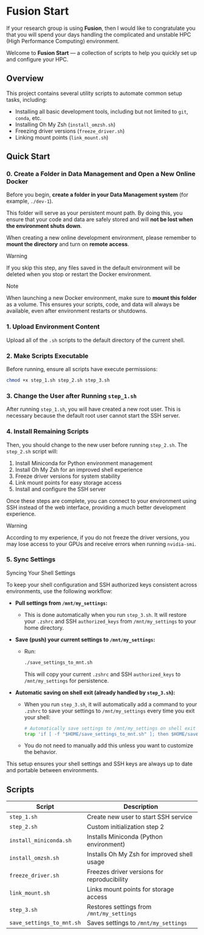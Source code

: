 # Fusion Start
If your research group is using **Fusion**, then I would like to congratulate you that you will spend your days handling the complicated and unstable HPC (High Performance Computing) environment.

Welcome to **Fusion Start** — a collection of scripts to help you quickly set up and configure your HPC.

## Overview

This project contains several utility scripts to automate common setup tasks, including:

- Installing all basic development tools, including but not limited to `git`, `conda`, etc.
- Installing Oh My Zsh (`install_omzsh.sh`)
- Freezing driver versions (`freeze_driver.sh`)
- Linking mount points (`link_mount.sh`)

## Quick Start
### 0. Create a Folder in Data Management and Open a New Online Docker
Before you begin, **create a folder in your Data Management system** (for example, `./dev-1`).

This folder will serve as your persistent mount path. By doing this, you ensure that your code and data are safely stored and will **not be lost when the environment shuts down**.

When creating a new online development environment, please remember to **mount the directory** and turn on **remote access**.

> [!WARNING]  
> If you skip this step, any files saved in the default environment will be deleted when you stop or restart the Docker environment.

> [!NOTE]
> When launching a new Docker environment, make sure to **mount this folder** as a volume. This ensures your scripts, code, and data will always be available, even after environment restarts or shutdowns.


### 1. Upload Environment Content
Upload all of the `.sh` scripts to the default directory of the current shell.

### 2. Make Scripts Executable
Before running, ensure all scripts have execute permissions:

```bash
chmod +x step_1.sh step_2.sh step_3.sh
```

### 3. Change the User after Running `step_1.sh`

After running `step_1.sh`, you will have created a new root user. This is necessary because the default root user cannot start the SSH server.


### 4. Install Remaining Scripts
Then, you should change to the new user before running `step_2.sh`. The `step_2.sh` script will:

1. Install Miniconda for Python environment management
2. Install Oh My Zsh for an improved shell experience
3. Freeze driver versions for system stability
4. Link mount points for easy storage access
5. Install and configure the SSH server

Once these steps are complete, you can connect to your environment using SSH instead of the web interface, providing a much better development experience.


> [!WARNING]  
> According to my experience, if you do not freeze the driver versions, you may lose access to your GPUs and receive errors when running `nvidia-smi`.


### 5. Sync Settings
Syncing Your Shell Settings

To keep your shell configuration and SSH authorized keys consistent across environments, use the following workflow:

- **Pull settings from `/mnt/my_settings`:**
  - This is done automatically when you run `step_3.sh`. It will restore your `.zshrc` and SSH `authorized_keys` from `/mnt/my_settings` to your home directory.

- **Save (push) your current settings to `/mnt/my_settings`:**
  - Run:
    ```sh
    ./save_settings_to_mnt.sh
    ```
    This will copy your current `.zshrc` and SSH `authorized_keys` to `/mnt/my_settings` for persistence.

- **Automatic saving on shell exit (already handled by `step_3.sh`):**
  - When you run `step_3.sh`, it will automatically add a command to your `.zshrc` to save your settings to `/mnt/my_settings` every time you exit your shell:
    ```sh
    # Automatically save settings to /mnt/my_settings on shell exit
    trap 'if [ -f "$HOME/save_settings_to_mnt.sh" ]; then $HOME/save_settings_to_mnt.sh; fi' EXIT
    ```
  - You do not need to manually add this unless you want to customize the behavior.

This setup ensures your shell settings and SSH keys are always up to date and portable between environments.


## Scripts

| Script                     | Description                                         |
|----------------------------|-----------------------------------------------------|
| `step_1.sh`                | Create new user to start SSH service                |
| `step_2.sh`                | Custom initialization step 2                        |
| `install_miniconda.sh`     | Installs Miniconda (Python environment)             |
| `install_omzsh.sh`         | Installs Oh My Zsh for improved shell usage         |
| `freeze_driver.sh`         | Freezes driver versions for reproducibility         |
| `link_mount.sh`            | Links mount points for storage access               |
| `step_3.sh`                | Restores settings from `/mnt/my_settings`           |
| `save_settings_to_mnt.sh`  | Saves settings to `/mnt/my_settings`                |
